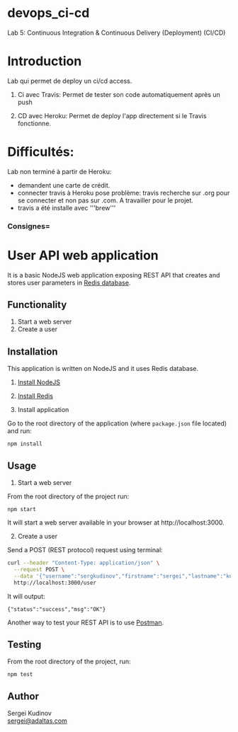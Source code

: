 # devops_ci-cd
Lab 5: Continuous Integration &amp; Continuous Delivery (Deployment) (CI/CD)

# Introduction
Lab qui permet de deploy un ci/cd access. 

1. Ci avec Travis: 
Permet de tester son code automatiquement après un push

2. CD avec Heroku:
Permet de deploy l'app directement si le Travis fonctionne.

# Difficultés:
Lab non terminé à partir de Heroku: 
- demandent une carte de crédit.
- connecter travis à Heroku pose problème: travis recherche sur .org pour se connecter et non pas sur .com. A travailler pour le projet.
- travis a été installe avec '''brew'''


### Consignes=
# User API web application

It is a basic NodeJS web application exposing REST API that creates and stores user parameters in [Redis database](https://redis.io/).

## Functionality

1. Start a web server
2. Create a user

## Installation

This application is written on NodeJS and it uses Redis database.

1. [Install NodeJS](https://nodejs.org/en/download/)

2. [Install Redis](https://redis.io/download)

3. Install application

Go to the root directory of the application (where `package.json` file located) and run:

```
npm install 
```

## Usage

1. Start a web server

From the root directory of the project run:

```
npm start
```

It will start a web server available in your browser at http://localhost:3000.

2. Create a user

Send a POST (REST protocol) request using terminal:

```bash
curl --header "Content-Type: application/json" \
  --request POST \
  --data '{"username":"sergkudinov","firstname":"sergei","lastname":"kudinov"}' \
  http://localhost:3000/user
```

It will output:

```
{"status":"success","msg":"OK"}
```

Another way to test your REST API is to use [Postman](https://www.postman.com/).

## Testing

From the root directory of the project, run:

```
npm test
```

## Author

Sergei Kudinov   
sergei@adaltas.com
